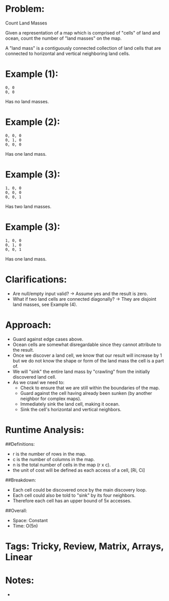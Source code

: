 # Problem:
  Count Land Masses
  
  Given a representation of a map which is comprised of "cells" of land and ocean, count the number of "land masses" on the map.
  
  A "land mass" is a contiguously connected collection of land cells that are connected to horizontal and vertical neighboring land cells.
  
# Example (1):

```
0, 0
0, 0
```

Has no land masses.

# Example (2):

```
0, 0, 0
0, 1, 0
0, 0, 0
```

Has one land mass.

# Example (3):

```
1, 0, 0
0, 0, 0
0, 0, 1
```

Has two land masses.

# Example (3):

```
1, 0, 0
0, 1, 0
0, 0, 1
```

Has one land mass.
  
# Clarifications:
  - Are null/empty input valid? -> Assume yes and the result is zero.
  - What if two land cells are connected diagonally? -> They are disjoint land masses, see Example (4).
  
# Approach:
  - Guard against edge cases above.
  - Ocean cells are somewhat disregardable since they cannot attribute to the result.
  - Once we discover a land cell, we know that our result will increase by 1 but we do not know the shape or form of the land mass the cell is a part of.
  - We will "sink" the entire land mass by "crawling" from the initially discovered land cell.
  - As we crawl we need to:
    - Check to ensure that we are still within the boundaries of the map.
    - Guard against the cell having already been sunken (by another neighbor for complex maps).
    - Immediately sink the land cell, making it ocean.
    - Sink the cell's horizontal and vertical neighbors.

# Runtime Analysis:
##Definitions:
  - r is the number of rows in the map.
  - c is the number of columns in the map.
  - n is the total number of cells in the map (r x c).
  - the unit of cost will be defined as each access of a cell, [Ri, Ci]

##Breakdown:
  - Each cell could be discovered once by the main discovery loop.
  - Each cell could also be told to "sink" by its four neighbors.
  - Therefore each cell has an upper bound of 5x accesses.

##Overall:
  - Space: Constant
  - Time: O(5n)

# Tags: Tricky, Review, Matrix, Arrays, Linear

# Notes:
  - 